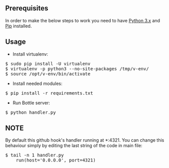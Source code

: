 ## Prerequisites

In order to make the below steps to work you need to have [Python 3.x](http://linuxsysconfig.com/2013/03/running-multiple-python-versions-on-centos6rhel6sl6/) and [Pip](https://pip.pypa.io/en/latest/installing.html)
installed.


## Usage

* Install virtualenv:

<pre>
$ sudo pip install -U virtualenv
$ virtualenv -p python3 --no-site-packages /tmp/v-env/
$ source /opt/v-env/bin/activate
</pre>


* Install needed modules:

<pre>
$ pip install -r requirements.txt
</pre>

* Run Bottle server:

<pre>
$ python handler.py
</pre>

## NOTE
By default this github hook's handler running at *:4321.
You can change this behaviour simply by editing the last string of the code in main file:

<pre>
$ tail -n 1 handler.py 
    run(host='0.0.0.0', port=4321)
</pre>
